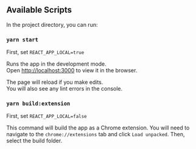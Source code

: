 ## Available Scripts

In the project directory, you can run:

### `yarn start`

First, set `REACT_APP_LOCAL=true`

Runs the app in the development mode.<br />
Open [http://localhost:3000](http://localhost:3000) to view it in the browser.

The page will reload if you make edits.<br />
You will also see any lint errors in the console.

### `yarn build:extension`

First, set `REACT_APP_LOCAL=false`

This command will build the app as a Chrome extension. You will need to navigate to the `chrome://extensions` tab and click `Load unpacked`. Then, select the build folder.
